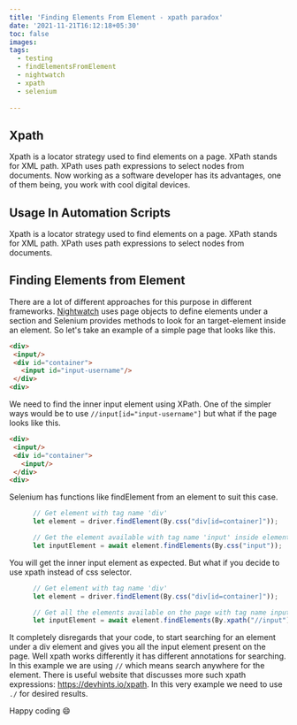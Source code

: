 ```yaml
---
title: 'Finding Elements From Element - xpath paradox'
date: '2021-11-21T16:12:18+05:30'
toc: false
images:
tags:
  - testing
  - findElementsFromElement
  - nightwatch
  - xpath
  - selenium
  
---
```



## Xpath

Xpath is a locator strategy used to find elements on a page. XPath stands for XML path. XPath uses path expressions to select nodes from documents. Now working as a software developer has its advantages, one of them being, you work with cool digital devices.



## Usage In Automation Scripts

Xpath is a locator strategy used to find elements on a page. XPath stands for XML path. XPath uses path expressions to select nodes from documents.

## Finding Elements from Element

There are a lot of different approaches for this purpose in different frameworks. [Nightwatch](https://nightwatchjs.org) uses page objects to define elements under a section and Selenium provides methods to look for an target-element inside an element. So let's take an example of a simple page that looks like this.

```html
<div>
 <input/>
 <div id="container">
   <input id="input-username"/>
 </div> 
<div>
```
We need to find the inner input element using XPath. One of the simpler ways would be to use
`//input[id="input-username"]`  but what if the page looks like this.

```html
<div>
 <input/>
 <div id="container">
   <input/>
 </div> 
<div>
```
Selenium has functions like findElement from an element to suit this case.
```js
      // Get element with tag name 'div'
      let element = driver.findElement(By.css("div[id=container]"));

      // Get the element available with tag name 'input' inside element
      let inputElement = await element.findElements(By.css("input"));
```
You will get the inner input element as expected. But what if you decide to use xpath instead of css selector. 

```js
      // Get element with tag name 'div'
      let element = driver.findElement(By.css("div[id=container]"));

      // Get all the elements available on the page with tag name input
      let inputElement = await element.findElements(By.xpath("//input"));
```

It completely disregards that your code, to start searching for an element under a div element and gives you all the input element present on the page. Well xpath works differently it has different annotations for searching. In this example we are using `//` which means search anywhere for the element. There is useful website that discusses more such xpath expressions:  https://devhints.io/xpath. In this very example we need to use `./` for desired results.


Happy coding 😄
